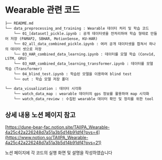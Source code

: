 # Wearable 관련 코드

```
├── README.md
└── data_preprocessing_and_training : Wearable 데이터 처리 및 학습 코드
    └── 01_[dataset]_pickle.ipynb : 공개 데이터셋을 전처리하여 학습 형태로 만들어 저장 (PAMAP2, SBHAR, MotionSense, KU-HAR)
    └── 02_all_data_combined_pickle.ipynb : 여러 공개 데이터셋을 합쳐서 하나의 데이터 셋으로 저장
    └── 03_HAR_combined_data_learning.ipynb : 데이터를 모델 학습 (Conv1d, LSTM, GRU)
    └── 03_HAR_combined_data_learning_transformer.ipynb : 데이터를 모델 학습 (Transformer)
    └── 04_blind_test.ipynb : 학습된 모델을 이용하여 blind test
    └── out : 학습 모델 저장 폴더
    
└── data_visualization : 데이터 시각화
    └── watch_data_map : wearable 데이터의 gps 정보를 활용하여 map 시각화
    └── watch_data_review : 수집된 wearable 데이터 확인 및 정리를 위한 tool
```

## 상세 내용 노션 페이지 참고
[https://dune-bear-fac.notion.site/TAIIPA_Wearable-4a25c42a226248d7a51a3b5d14b91df4?pvs=4](https://www.notion.so/TAIIPA_Wearable-4a25c42a226248d7a51a3b5d14b91df4?pvs=21)

노션 페이지에 각 코드의 실행 화면 및 설명을 작성하였습니다
